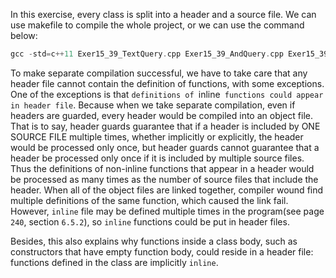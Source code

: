 In this exercise, every class is split into a header and a source file. We can use makefile to compile the whole project, or we can use the command below:

```cpp
gcc -std=c++11 Exer15_39_TextQuery.cpp Exer15_39_AndQuery.cpp Exer15_39_OrQuery.cpp Exer15_39_NotQuery.cpp Exer15_39_Ouery.cpp Exer15_39.cpp -o ./obj/Exer15_39.exe
```

To make separate compilation successful, we have to take care that any header file cannot contain the definition of functions, with some exceptions. One of the exceptions is that ```definitions of ```inline``` functions could appear in header file```. Because when we take separate compilation, even if headers are guarded, every header would be compiled into an object file. That is to say, header guards guarantee that if a header is included by ONE SOURCE FILE multiple times, whether implicitly or explicitly, the header would be processed only once, but header guards cannot guarantee that a header be processed only once if it is included by multiple source files. Thus the definitions of non-inline functions that appear in a header would be processed as many times as the number of source files that include the header. When all of the object files are linked together, compiler wound find multiple definitions of the same function, which caused the link fail. However, ```inline``` file may be defined multiple times in the program(see page ```240```, section ```6.5.2```), so ```inline``` functions could be put in header files.

Besides, this also explains why functions inside a class body, such as constructors that have empty function body, could reside in a header file: functions defined in the class are implicitly ```inline```.